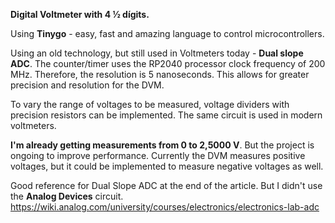**Digital Voltmeter with 4 ½ dígits.**

Using **Tinygo** - easy, fast and amazing language to control microcontrollers. 

Using an old technology, but still used in Voltmeters today - **Dual slope ADC**.
The counter/timer uses the RP2040 processor clock frequency of 200 MHz. 
Therefore, the resolution is 5 nanoseconds. This allows for greater precision and resolution for the DVM.

To vary the range of voltages to be measured, voltage dividers with precision resistors can be implemented. 
The same circuit is used in modern voltmeters.

**I'm already getting measurements from 0 to 2,5000 V**. But the project is ongoing to improve performance.
Currently the DVM measures positive voltages, but it could be implemented to measure negative voltages as well.

Good reference for Dual Slope ADC at the end of the article. But I didn't use the **Analog Devices** circuit.
https://wiki.analog.com/university/courses/electronics/electronics-lab-adc

